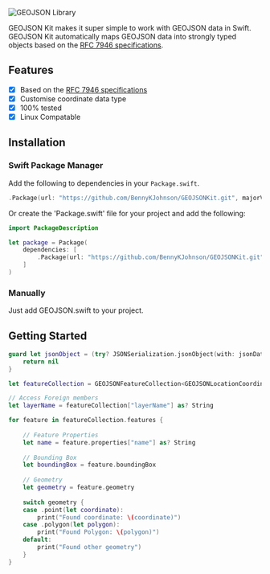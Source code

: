 ![GEOJSON Library](https://s21.postimg.org/bx6gl4w4n/GEOJSON_Icon.png)

GEOJSON Kit makes it super simple to work with GEOJSON data in Swift. GEOJSON Kit automatically maps GEOJSON data into strongly typed objects based on the [RFC 7946 specifications](https://tools.ietf.org/html/rfc7946).

## Features
- [x] Based on the [RFC 7946 specifications](https://tools.ietf.org/html/rfc7946)
- [x] Customise coordinate data type
- [x] 100% tested
- [x] Linux Compatable

## Installation
### Swift Package Manager
Add the following to dependencies in your `Package.swift`.
```swift
.Package(url: "https://github.com/BennyKJohnson/GEOJSONKit.git", majorVersion: 0, minor: 1)
```
Or create the 'Package.swift' file for your project and add the following:
```swift
import PackageDescription

let package = Package(
	dependencies: [
		.Package(url: "https://github.com/BennyKJohnson/GEOJSONKit.git", majorVersion: 0, minor: 1),
	]
)
```
### Manually
Just add GEOJSON.swift to your project.

## Getting Started
```swift
guard let jsonObject = (try? JSONSerialization.jsonObject(with: jsonData, options: [])) as? [String: Any] else {
    return nil
}

let featureCollection = GEOJSONFeatureCollection<GEOJSONLocationCoordinate>(json: jsonObject)!

// Access Foreign members
let layerName = featureCollection["layerName"] as? String

for feature in featureCollection.features {
    
    // Feature Properties
    let name = feature.properties["name"] as? String
    
    // Bounding Box
    let boundingBox = feature.boundingBox
    
    // Geometry
    let geometry = feature.geometry
    
    switch geometry {
    case .point(let coordinate):
        print("Found coordinate: \(coordinate)")
    case .polygon(let polygon):
        print("Found Polygon: \(polygon)")
    default:
        print("Found other geometry")
    }
}

```
